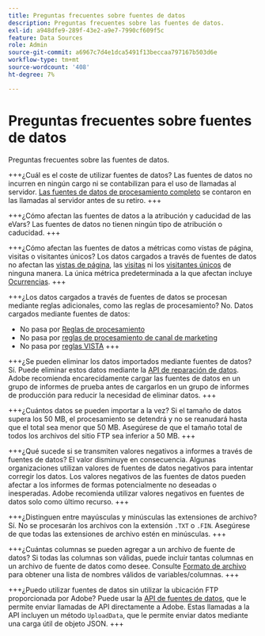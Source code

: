 ```yaml
---
title: Preguntas frecuentes sobre fuentes de datos
description: Preguntas frecuentes sobre las fuentes de datos.
exl-id: a948dfe9-289f-43e2-a9e7-7990cf609f5c
feature: Data Sources
role: Admin
source-git-commit: a6967c7d4e1dca5491f13beccaa797167b503d6e
workflow-type: tm+mt
source-wordcount: '408'
ht-degree: 7%

---
```


# Preguntas frecuentes sobre fuentes de datos

Preguntas frecuentes sobre las fuentes de datos.

+++¿Cuál es el coste de utilizar fuentes de datos?
Las fuentes de datos no incurren en ningún cargo ni se contabilizan para el uso de llamadas al servidor. [Las fuentes de datos de procesamiento completo](full-processing-eol.md) se contaron en las llamadas al servidor antes de su retiro.
+++

+++¿Cómo afectan las fuentes de datos a la atribución y caducidad de las eVars?
Las fuentes de datos no tienen ningún tipo de atribución o caducidad.
+++

+++¿Cómo afectan las fuentes de datos a métricas como vistas de página, visitas o visitantes únicos?
Los datos cargados a través de fuentes de datos no afectan las [vistas de página](/help/components/metrics/page-views.md), las [visitas](/help/components/metrics/visits.md) ni los [visitantes únicos](/help/components/metrics/unique-visitors.md) de ninguna manera. La única métrica predeterminada a la que afectan incluye [Ocurrencias](/help/components/metrics/occurrences.md).
+++

+++¿Los datos cargados a través de fuentes de datos se procesan mediante reglas adicionales, como las reglas de procesamiento?
No. Datos cargados mediante fuentes de datos:

* No pasa por [Reglas de procesamiento](/help/admin/tools/manage-rs/edit-settings/general/processing-rules/pr-overview.md)
* No pasa por [reglas de procesamiento de canal de marketing](/help/admin/tools/manage-rs/edit-settings/marketing-channels/c-rules.md)
* No pasa por [reglas VISTA](/help/technotes/vista.md)
+++

+++¿Se pueden eliminar los datos importados mediante fuentes de datos?
Sí. Puede eliminar estos datos mediante la [API de reparación de datos](https://developer.adobe.com/analytics-apis/docs/2.0/guides/endpoints/data-repair/). Adobe recomienda encarecidamente cargar las fuentes de datos en un grupo de informes de prueba antes de cargarlos en un grupo de informes de producción para reducir la necesidad de eliminar datos.
+++

+++¿Cuántos datos se pueden importar a la vez?
Si el tamaño de datos supera los 50 MB, el procesamiento se detendrá y no se reanudará hasta que el total sea menor que 50 MB. Asegúrese de que el tamaño total de todos los archivos del sitio FTP sea inferior a 50 MB.
+++

+++¿Qué sucede si se transmiten valores negativos a informes a través de fuentes de datos?
El valor disminuye en consecuencia. Algunas organizaciones utilizan valores de fuentes de datos negativos para intentar corregir los datos. Los valores negativos de las fuentes de datos pueden afectar a los informes de formas potencialmente no deseadas o inesperadas. Adobe recomienda utilizar valores negativos en fuentes de datos solo como último recurso.
+++

+++¿Distinguen entre mayúsculas y minúsculas las extensiones de archivo?
Sí. No se procesarán los archivos con la extensión `.TXT` o `.FIN`. Asegúrese de que todas las extensiones de archivo estén en minúsculas.
+++

+++¿Cuántas columnas se pueden agregar a un archivo de fuente de datos?
Si todas las columnas son válidas, puede incluir tantas columnas en un archivo de fuente de datos como desee. Consulte [Formato de archivo](file-format.md) para obtener una lista de nombres válidos de variables/columnas.
+++

+++¿Puedo utilizar fuentes de datos sin utilizar la ubicación FTP proporcionada por Adobe?
Puede usar la [API de fuentes de datos](https://developer.adobe.com/analytics-apis/docs/1.4/guides/data-sources/), que le permite enviar llamadas de API directamente a Adobe. Estas llamadas a la API incluyen un método `UploadData`, que le permite enviar datos mediante una carga útil de objeto JSON.
+++
